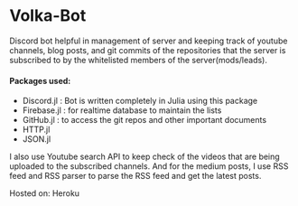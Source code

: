 # Volka-Bot

Discord bot helpful in management of server and keeping track of youtube channels, blog posts, and git commits of the repositories that the server is subscribed to by the whitelisted members of the server(mods/leads).

#### Packages used:
- Discord.jl : Bot is written completely in Julia using this package
- Firebase.jl : for realtime database to maintain the lists
- GitHub.jl : to access the git repos and other important documents
- HTTP.jl
- JSON.jl

I also use Youtube search API to keep check of the videos that are being uploaded to the subscribed channels. And for the medium posts, I use RSS feed and RSS parser to parse the RSS feed and get the latest posts.

Hosted on: Heroku


